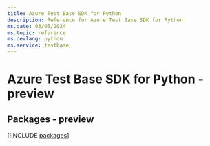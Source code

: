 ```yaml
---
title: Azure Test Base SDK for Python
description: Reference for Azure Test Base SDK for Python
ms.date: 03/05/2024
ms.topic: reference
ms.devlang: python
ms.service: testbase
---
```

# Azure Test Base SDK for Python - preview
## Packages - preview
[!INCLUDE [packages](test-base-index.md)]